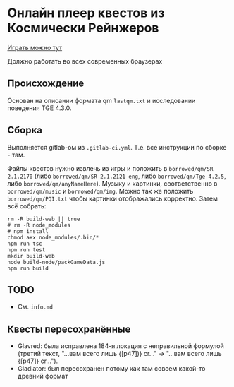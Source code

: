 # Онлайн плеер квестов из Космически Рейнжеров

[Играть можно тут](https://vasiliy0.gitlab.io)

Должно работать во всех современных браузерах

## Происхождение
Основан на описании формата qm `lastqm.txt` и исследовании поведения TGE 4.3.0.

## Сборка
Выполняется gitlab-ом из `.gitlab-ci.yml`. Т.е. все инструкции по сборке - там.

Файлы квестов нужно извлечь из игры и положить в `borrowed/qm/SR 2.1.2170` (либо `borrowed/qm/SR 2.1.2121 eng`, либо `borrowed/qm/Tge 4.2.5`, либо `borrowed/qm/anyNameHere`). Музыку и картинки, соответственно в `borrowed/qm/music` и `borrowed/qm/img`. Можно так же положить `borrowed/qm/PQI.txt` чтобы картинки отображались корректно.
Затем всё собрать:
```
rm -R build-web || true
# rm -R node_modules
# npm install
chmod a+x node_modules/.bin/*
npm run tsc  
npm run test
mkdir build-web
node build-node/packGameData.js
npm run build
```
## TODO
 - См. `info.md` 

## Квесты пересохранённые
- Glavred: была исправлена 184-я локация с неправильной формулой (третий текст, "...вам всего лишь {[p47])} cr..." -> "...вам всего лишь {[p47]} cr..."). 
- Gladiator: был пересохранен потому как там совсем какой-то древний формат


